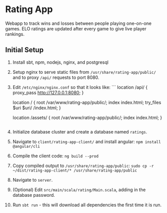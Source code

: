 # Rating App

Webapp to track wins and losses between people playing one-on-one games. ELO ratings are updated after every game to give live player rankings.

## Initial Setup

1. Install sbt, npm, nodejs, nginx, and postgresql
2. Setup nginx to serve static files from `/usr/share/rating-app/public/` and to proxy `/api/` requests to port 8080.
  1. Edit `/etc/nginx/nginx.conf` so that it looks like:
    ```
        location /api/ {
		proxy_pass http://127.0.0.1:8080;
        }

        location / {
            root   /var/www/rating-app/public/;
            index  index.html;
	    try_files $uri $uri/ /index.html;
        }

        location /assets/ {
            root   /var/www/rating-app/public/;
            index  index.html;
        }
     ```
3. Initialize database cluster and create a database named `ratings`.
4. Navigate to `client/rating-app-client/` and install angular: `npm install @angular/cli`
5. Compile the client code: `ng build --prod`
6. Copy compiled output to `/usr/share/rating-app/public`: `sudo cp -r ~/dist/rating-app-client/* /usr/share/rating-app/public`
7. Navigate to `server`.
8. (Optional) Edit `src/main/scala/rating/Main.scala`, adding in the database password.
9. Run `sbt run` - this will download all dependencies the first time it is run.
